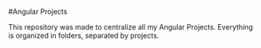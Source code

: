 #Angular Projects


This repository was made to centralize all my Angular Projects. Everything is organized in folders, separated by projects.
